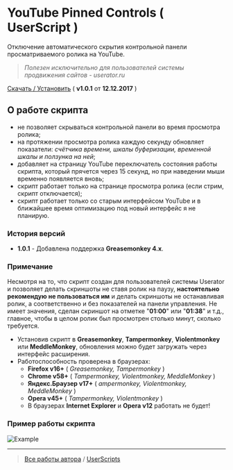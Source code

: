 # YouTube Pinned Controls ( UserScript )
Отключение автоматического скрытия контрольной панели просматриваемого ролика на YouTube.  
> _Полезен исключительно для пользователей системы продвижения сайтов - userator.ru_

[Скачать / Установить](https://github.com/Eric-Draven/userscripts/raw/master/yt-pinned-controls/yt-pinned-controls.user.js) ( **v1.0.1** от **12.12.2017** )

## О работе скрипта
* не позволяет скрываться контрольной панели во время просмотра ролика;
* на протяжении просмотра ролика каждую секунду обновляет показатели: _счётчика времени, шкалы буферизации, временной шкалы и ползунка на ней_;
* добавляет на страницу YouTube переключатель состояния работы скрипта, который прячется через 15 секунд, но при наведении мыши временно появляется вновь;
* скрипт работает только на странице просмотра ролика (если стрим, скрипт отключается);
* скрипт работает только со старым интерфейсом YouTube и в ближайшее время оптимизацию под новый интерфейс я не планирую.

### История версий
* **1.0.1** - Добавлена поддержка **Greasemonkey 4.x**.

### Примечание
Несмотря на то, что скрипт создан для пользователей системы Userator и позволяет делать скриншоты не ставя ролик на паузу, **настоятельно рекомендую не пользоваться им** и делать скриншоты не останавливая ролик, а соответственно и без показателей на панели управления. Не имеет значения, сделан скриншот на отметке "**01:00**" или "**01:38**" и т.д., главное, чтобы в целом ролик был просмотрен столько минут, сколько требуется.

* Установив скрипт в **Greasemonkey**, **Tampermonkey**, **Violentmonkey** или **MeddleMonkey**, обновления можно будет загружать через интерфейс расширения.
* Работоспособность проверена в браузерах:
    * **Firefox v16+** ( _Greasemonkey, Tampermonkey_ )
    * **Chrome v58+** ( _Tampermonkey, Violentmonkey, MeddleMonkey_ )
    * **Яндекс.Браузер v17+** ( _ampermonkey, Violentmonkey, MeddleMonkey_ )
    * **Opera v45+** ( _Tampermonkey, Violentmonkey_ )
    * В браузерах **Internet Explorer** и **Opera v12** работать не будет!
    
### Пример работы скрипта
![Example](https://github.com/Eric-Draven/userscripts/raw/master/yt-pinned-controls/images/example.gif)

---
> [Все работы автора](https://github.com/Eric-Draven?tab=repositories) / [UserScripts](https://github.com/Eric-Draven/userscripts)
